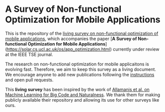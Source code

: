 # A Survey of Non-functional Optimization for Mobile Applications

This is the repository of the [living survey on non-functional optimization of mobile applications](https://solar.cs.ucl.ac.uk/appoptimization.github.io/), which accompanies the paper [**A Survey of Non-functional Optimization for Mobile Applications**] (https://solar.cs.ucl.ac.uk/os/app_optimization.html) currently under review at the IEEE TSE journal.

The research on non-functional optimization for mobile applicaitons is evolving fast. Therefore, we aim to keep this survey as a living document. We encourage anyone to add new publications following the [instructions](https://solar.cs.ucl.ac.uk/appoptimization.github.io/contribution.html) and open pull requests.

This **living survey** has been inspired by the work of [Allamanis et al. on Machine Learning for Big Code and Naturalness](https://ml4code.github.io/). We thank them for making publicly available their repository and allowing its use for other surveys like ours.
